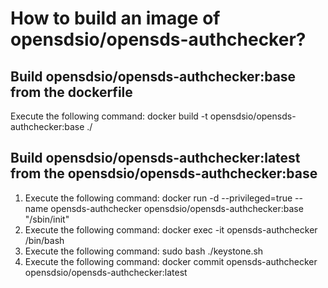 # How to build an image of opensdsio/opensds-authchecker?

## Build opensdsio/opensds-authchecker:base from the dockerfile
Execute the following command: docker build -t opensdsio/opensds-authchecker:base ./

## Build opensdsio/opensds-authchecker:latest from the opensdsio/opensds-authchecker:base
1. Execute the following command: docker run -d  --privileged=true --name opensds-authchecker opensdsio/opensds-authchecker:base "/sbin/init"
2. Execute the following command: docker exec -it opensds-authchecker /bin/bash
3. Execute the following command: sudo bash ./keystone.sh
4. Execute the following command: docker commit opensds-authchecker opensdsio/opensds-authchecker:latest
